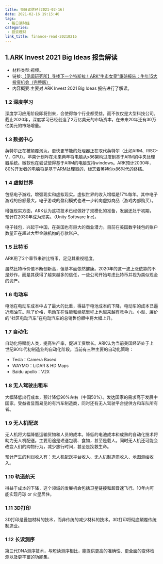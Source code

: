 ```yaml
---
title: 每日读财经[2021-02-16]
date: 2021-02-16 19:15:40
tags:
 - 每日读财经
categories:
 - 投资理财
link_title: finance-read-20210216
---
```

## 1.ARK Invest 2021 Big Ideas 报告解读
 - 材料类型:视频。
 - 链接:[【见闻研究所】寻找下一个特斯拉！ARK“牛市女皇”重磅报告：牛年15大投资机会（完整版）](https://www.bilibili.com/video/BV1aX4y157oY?t=136)
 - 内容概要:主要对 ARK Invest 2021 Big Ideas 报告进行了解读。
<!-- more -->

### 1.2  深度学习

深度学习应用阶段即将到来，会使得每个行业都受益，而不仅仅是大型科技公司。截止2020年，深度学习已经创造了2万亿美元的市场资本，在未来20年还有30万亿美元的市场增量。

### 1.3 数据中心

英特尔正在被颠覆淘汰，更快更节能的处理器正在取代英特尔（比如ARM、RISC-V，GPU）。苹果计划咋在未来两年将电脑从x86架构过度到基于ARM的中央处理器系统。微软也在尝试使得基于ARM的电脑支持windows。ARK预计2030年，80%开发者的电脑将是基于ARM处理器的，标志着英特尔x86时代的终结。

### 1.4 虚拟世界

包括电子游戏，增强现实和虚拟现实。虚拟世界的收入增幅是17%每年。其中电子游戏的份额最大，电子游戏的盈利模式也进一步转向虚拟商品（游戏内部购买）。

增强现实方面，ARK认为这项技术已经做好了规模化的准备，发展还处于初期，预计在2030年成为现实。（Unity Software Inc)。

电子钱包，兴起于中国，在美国也有巨大的商业潜力。目前在美国数字钱包的账户数量正在超过大型金融机构的存款账户。

### 1.5 比特币

ARK用了2个章节来讲比特币，足见其重视程度。

虽然比特币价值不断创新高，但基本面依然健康。2020年的这一波上涨依靠的不是炒作，而是其获得了越来越多的信任，一些公司开始考虑比特币并视为类似现金的资产。

### 1.6 电动车

电池在电动车成本中占了最大的比重，得益于电池成本的下降，电动车的成本已逼近燃油车。除了价格，电动车在性能和续航里程上也越来越有竞争力。小型、廉价的“社区电动汽车”在电动汽车的总销售份额中将大幅上升。

### 1.7 自动化

自动化将赋能人类，提高生产率，促进工资增长。ARK认为当前美国经济处于上世纪90年代初制造业的自动化阶段。当前有三种主要的自动化策略：

- Tesla：Camera Based
- WAYMO：LiDAR & HD Maps
- Baidu apollo：V2X

### 1.8 无人驾驶出租车

大幅降低出行成本，预计降低90%左右（中国50%）。发达国家的需求高于发展中国家。受益者显而易见的有汽车制造商，同时还有无人驾驶平台提供方和车队所有者。

### 1.9 无人机配送

无人机将大幅降低运输货物和人员的成本。降低的电池成本和成熟的自动化技术将助力无人机配送。主要用途是递送包裹、食物，甚至是载人。同时无人机还可能会改变人们的购物行为，减少旅行时间，甚至是挽救生命。

预计产生的利润收入有：无人机配送平台收入、无人机制造商收入、地图测绘收入。

### 1.10 轨道航天

得益于成本的下降，这个领域的发展机会包括卫星链接和超音速飞行。10年内可能实现月球 or 火星居住。

### 1.11 3D打印

3D打印是叠加材料的技术，而非传统的减少材料的技术。3D打印将彻底颠覆传统制造业。

### 1.12 长读测序

第三代DNA测序技术，与短读测序相比，能提供更高的准确性、更全面的变体检测以及更丰富的功能集。